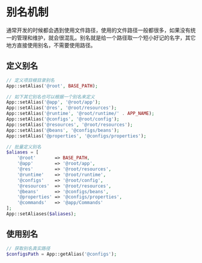 # 别名机制

通常开发的时候都会遇到使用文件路径，使用的文件路径一般都很多，如果没有统一的管理和维护，就会很混乱。别名就是给一个路径取一个短小好记的名字，其它地方直接使用别名，不需要使用路径。

## 定义别名

```php
// 定义项目根目录别名
App::setAlias('@root', BASE_PATH);

// 如下其它别名也可以根据一个别名来定义
App::setAlias('@app', '@root/app');
App::setAlias('@res', '@root/resources');
App::setAlias('@runtime', '@root/runtime/' . APP_NAME);
App::setAlias('@configs', '@root/config');
App::setAlias('@resources', '@root/resources');
App::setAlias('@beans', '@configs/beans');
App::setAlias('@properties', '@configs/properties');
```

```php
// 批量定义别名
$aliases = [
    '@root'       => BASE_PATH,
    '@app'        => '@root/app',
    '@res'        => '@root/resources',
    '@runtime'    => '@root/runtime',
    '@configs'    => '@root/config',
    '@resources'  => '@root/resources',
    '@beans'      => '@configs/beans',
    '@properties' => '@configs/properties',
    '@commands'   => '@app/Commands'
];
App::setAliases($aliases);
```

## 使用别名

```php
// 获取别名真实路径
$configsPath = App::getAlias('@configs');
```




